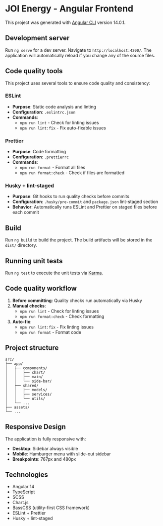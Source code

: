 # JOI Energy - Angular Frontend

This project was generated with [Angular CLI](https://github.com/angular/angular-cli) version 14.0.1.

## Development server

Run `ng serve` for a dev server. Navigate to `http://localhost:4200/`. The application will automatically reload if you change any of the source files.

## Code quality tools

This project uses several tools to ensure code quality and consistency:

### ESLint
- **Purpose**: Static code analysis and linting
- **Configuration**: `.eslintrc.json`
- **Commands**:
  - `npm run lint` - Check for linting issues
  - `npm run lint:fix` - Fix auto-fixable issues

### Prettier
- **Purpose**: Code formatting
- **Configuration**: `.prettierrc`
- **Commands**:
  - `npm run format` - Format all files
  - `npm run format:check` - Check if files are formatted

### Husky + lint-staged
- **Purpose**: Git hooks to run quality checks before commits
- **Configuration**: `.husky/pre-commit` and `package.json` lint-staged section
- **Behavior**: Automatically runs ESLint and Prettier on staged files before each commit

## Build

Run `ng build` to build the project. The build artifacts will be stored in the `dist/` directory.

## Running unit tests

Run `ng test` to execute the unit tests via [Karma](https://karma-runner.github.io).

## Code quality workflow

1. **Before committing**: Quality checks run automatically via Husky
2. **Manual checks**:
   - `npm run lint` - Check for linting issues
   - `npm run format:check` - Check formatting
3. **Auto-fix**:
   - `npm run lint:fix` - Fix linting issues
   - `npm run format` - Format code

## Project structure

```
src/
├── app/
│   ├── components/
│   │   ├── chart/
│   │   ├── main/
│   │   └── side-bar/
│   ├── shared/
│   │   ├── models/
│   │   ├── services/
│   │   └── utils/
│   └── ...
├── assets/
└── ...
```

## Responsive Design

The application is fully responsive with:
- **Desktop**: Sidebar always visible
- **Mobile**: Hamburger menu with slide-out sidebar
- **Breakpoints**: 767px and 480px

## Technologies

- Angular 14
- TypeScript
- SCSS
- Chart.js
- BassCSS (utility-first CSS framework)
- ESLint + Prettier
- Husky + lint-staged
